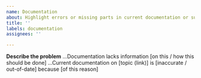 ```yaml
---
name: Documentation
about: Highlight errors or missing parts in current documentation or suggest improvements
title: ''
labels: documentation
assignees: ''

---
```


**Describe the problem**
...Documentation lacks information [on this / how this should be done]
...Current documentation on [topic (link)] is [inaccurate / out-of-date] because [of this reason]
